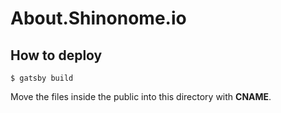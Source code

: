 # About.Shinonome.io

## How to deploy

```
$ gatsby build
```

Move the files inside the public into this directory with **CNAME**.
